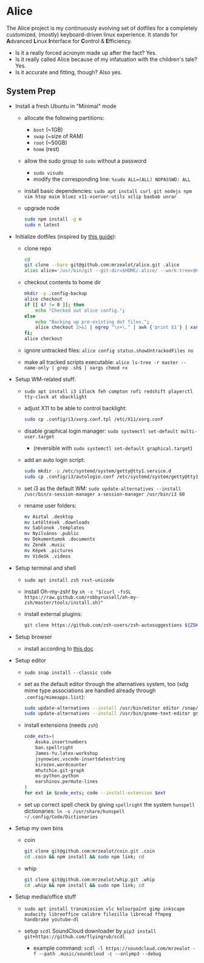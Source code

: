 # Alice

The Alice project is my continuously evolving set of dotfiles for a completely customized, (mostly) keyboard-driven linux experience.
It stands for **A**dvanced **L**inux **I**nterface for **C**ontrol & **E**fficiency.

- Is it a really forced acronym made up after the fact? Yes.
- Is it really called Alice because of my infatuation with the children's tale? Yes.
- Is it accurate and fitting, though? Also yes.

## System Prep

- Install a fresh Ubuntu in "Minimal" mode

    - allocate the following partitions:
        - `boot` (~1GB)
        - `swap` (~size of RAM)
        - `root` (~50GB)
        - `home` (rest)

    - allow the sudo group to `sudo` without a password
        - `sudo visudo`
        - modify the corresponding line: `%sudo ALL=(ALL) NOPASSWD: ALL`

    - install basic dependencies: `sudo apt install curl git nodejs npm vim htop maim bluez x11-xserver-utils xclip baobab unrar`

    - upgrade node

        ```bash
        sudo npm install -g n
        sudo n latest
        ```

- Initialize dotfiles (inspired by [this guide](https://www.atlassian.com/git/tutorials/dotfiles)):

    - clone repo
    
        ```bash
        cd
        git clone --bare git@github.com:mrzealot/alice.git .alice
        alias alice='/usr/bin/git --git-dir=$HOME/.alice/ --work-tree=$HOME'
        ```

    - checkout contents to home dir

        ```bash
        mkdir -p .config-backup
        alice checkout
        if [[ $? != 0 ]]; then
            echo "Checked out alice config.";
        else
            echo "Backing up pre-existing dot files.";
            alice checkout 2>&1 | egrep "\s+\." | awk {'print $1'} | xargs -I{} mv {} .config-backup/{}
        fi;
        alice checkout
        ```

    - ignore untracked files: `alice config status.showUntrackedFiles no`

    - make all tracked scripts executable: `alice ls-tree -r master --name-only | grep .sh$ | xargs chmod +x`

- Setup WM-related stuff:

    - `sudo apt install i3 i3lock feh compton rofi redshift playerctl tty-clock at xbacklight`

    - adjust X11 to be able to control backlight:

        ```bash
        sudo cp .config/i3/xorg.conf.tpl /etc/X11/xorg.conf
        ```

    - disable graphical login manager: `sudo systemctl set-default multi-user.target` 
        - (reversible with `sudo systemctl set-default graphical.target`)

    - add an auto login script:

        ```bash
        sudo mkdir -p /etc/systemd/system/getty@tty1.service.d
        sudo cp .config/i3/autologin.conf /etc/systemd/system/getty@tty1.service.d/autologin.conf
        ```

    - set i3 as the default WM: `sudo update-alternatives --install /usr/bin/x-session-manager x-session-manager /usr/bin/i3 60`

    - rename user folders:

        ```bash
        mv Asztal .desktop
        mv Letöltések .downloads
        mv Sablonok .templates
        mv Nyilvános .public
        mv Dokumentumok .documents
        mv Zenék .music
        mv Képek .pictures
        mv Videók .videos
        ```

- Setup terminal and shell

    - `sudo apt install zsh rxvt-unicode`

    - install Oh-my-zsh! by `sh -c "$(curl -fsSL https://raw.github.com/robbyrussell/oh-my-zsh/master/tools/install.sh)"`

    - install external plugins:

        ```bash
        git clone https://github.com/zsh-users/zsh-autosuggestions ${ZSH_CUSTOM:-~/.oh-my-zsh/custom}/plugins/zsh-autosuggestions
        ```

- Setup browser

    - install according to [this doc](https://brave.com/linux/)

- Setup editor

    - `sudo snap install --classic code`

    - set as the default editor through the alternatives system, too (xdg mime type associations are handled already through `.config/mimeapps.list`):

        ```bash
        sudo update-alternatives --install /usr/bin/editor editor /snap/bin/code 60
        sudo update-alternatives --install /usr/bin/gnome-text-editor gnome-text-editor /snap/bin/code 60
        ```

    - install extensions (needs `zsh`)

        ```bash
        code_exts=(
            Asuka.insertnumbers
            ban.spellright
            James-Yu.latex-workshop
            jsynowiec.vscode-insertdatestring
            kirozen.wordcounter
            mhutchie.git-graph
            ms-python.python
            earshinov.permute-lines
        )
        for ext in $code_exts; code --install-extension $ext
        ```

    - set up correct spell check by giving `spellright` the system `hunspell` dictionaries: `ln -s /usr/share/hunspell ~/.config/Code/Dictionaries`

- Setup my own bins

    - coin

        ```bash
        git clone git@github.com:mrzealot/coin.git .coin
        cd .coin && npm install && sudo npm link; cd
        ```

    - whip

        ```bash
        git clone git@github.com:mrzealot/whip.git .whip
        cd .whip && npm install && sudo npm link; cd
        ```

- Setup media/office stuff

    - `sudo apt install transmission vlc kolourpaint gimp inkscape audacity libreoffice calibre filezilla librecad ffmpeg handbrake youtube-dl`

    - setup `scdl` SoundCloud downloader by `pip3 install git+https://github.com/flyingrub/scdl`
        - example command: `scdl -l https://soundcloud.com/mrzealot -f --path .music/soundcloud -c --onlymp3 --debug`